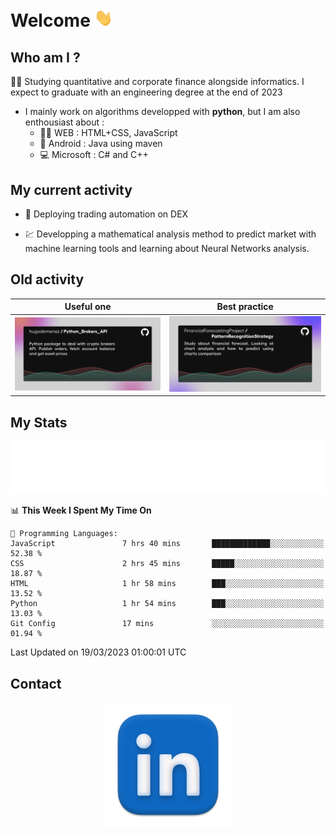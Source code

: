 # Welcome <img src="assets/hello.gif" width="30px"/>


## Who am I ?

:man_student: Studying quantitative and corporate finance alongside informatics. I expect to graduate with an engineering degree at the end of 2023

*  I mainly work on algorithms developped with **python**, but I am also enthousiast about :
    * :man_technologist: WEB : HTML+CSS, JavaScript
    * :iphone: Android : Java using maven
    * :computer: Microsoft : C# and C++

## My current activity

* :rocket: Deploying trading automation on DEX

* :chart: Developping a mathematical analysis method to predict market with machine learning tools and learning about Neural Networks analysis.

## Old activity

| Useful one | Best practice|
| ------------- | ------------- |
| [![](assets/BrokerAPI.png)](https://github.com/hugodemenez/Python_Brokers_API)  | [![](assets/PatternRecognitionStrategy.png)](https://github.com/FinancialForecastingProject/PatternRecognitionStrategy.git)  |

## My Stats

<p align=center>
<img src="metrics.plugin.wakatime.svg" alt="Metrics">
</p>

<!--START_SECTION:waka-->
📊 **This Week I Spent My Time On** 

```text
💬 Programming Languages: 
JavaScript               7 hrs 40 mins       █████████████░░░░░░░░░░░░   52.38 % 
CSS                      2 hrs 45 mins       █████░░░░░░░░░░░░░░░░░░░░   18.87 % 
HTML                     1 hr 58 mins        ███░░░░░░░░░░░░░░░░░░░░░░   13.52 % 
Python                   1 hr 54 mins        ███░░░░░░░░░░░░░░░░░░░░░░   13.03 % 
Git Config               17 mins             ░░░░░░░░░░░░░░░░░░░░░░░░░   01.94 % 
```


 Last Updated on 19/03/2023 01:00:01 UTC
<!--END_SECTION:waka-->

## Contact

<p align=center >
<a href="https://www.linkedin.com/in/hugo-demenez/">
<picture>
  <source media="(prefers-color-scheme: dark)" srcset="assets/linkedin_light.png">
  <img height="200px" width="200px" alt="Linkedin link" src="assets/linkedin.png">
</picture>
</a>
</p>


